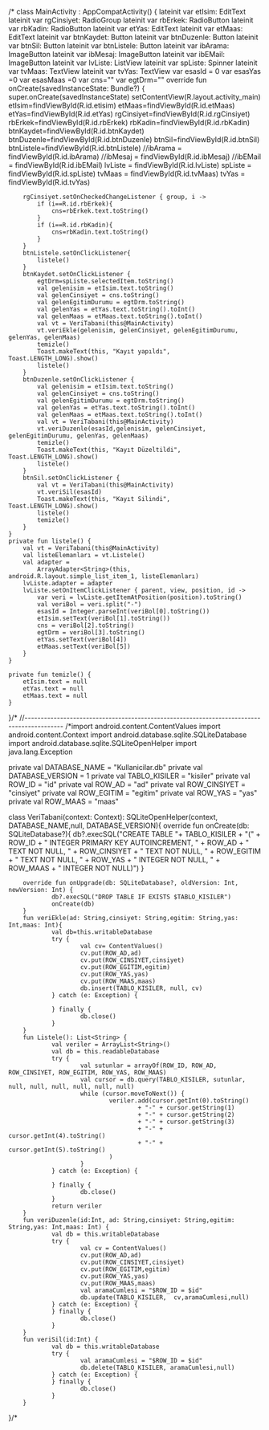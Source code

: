    /* class MainActivity : AppCompatActivity() {
    lateinit var etIsim: EditText
    lateinit var rgCinsiyet: RadioGroup
    lateinit var rbErkek: RadioButton
    lateinit var rbKadin: RadioButton
    lateinit var etYas: EditText
    lateinit var etMaas: EditText
    lateinit var btnKaydet: Button
    lateinit var btnDuzenle: Button
    lateinit var btnSil: Button
    lateinit var btnListele: Button
    lateinit var ibArama: ImageButton
    lateinit var ibMesaj: ImageButton
    lateinit var ibEMail: ImageButton
    lateinit var lvListe: ListView
    lateinit var spListe: Spinner
    lateinit var tvMaas: TextView
    lateinit var tvYas: TextView
    var esasId = 0
    var esasYas =0
    var esasMaas =0
    var cns=""
    var egtDrm=""
    override fun onCreate(savedInstanceState: Bundle?) {
        super.onCreate(savedInstanceState)
        setContentView(R.layout.activity_main)
        etIsim=findViewById(R.id.etisim)
        etMaas=findViewById(R.id.etMaas)
        etYas=findViewById(R.id.etYas)
        rgCinsiyet=findViewById(R.id.rgCinsiyet)
        rbErkek=findViewById(R.id.rbErkek)
        rbKadin=findViewById(R.id.rbKadin)
        btnKaydet=findViewById(R.id.btnKaydet)
        btnDuzenle=findViewById(R.id.btnDuzenle)
        btnSil=findViewById(R.id.btnSil)
        btnListele=findViewById(R.id.btnListele)
        //ibArama = findViewById(R.id.ibArama)
        //ibMesaj = findViewById(R.id.ibMesaj)
        //ibEMail = findViewById(R.id.ibEMail)
        lvListe = findViewById(R.id.lvListe)
        spListe = findViewById(R.id.spListe)
        tvMaas = findViewById(R.id.tvMaas)
        tvYas = findViewById(R.id.tvYas)

        rgCinsiyet.setOnCheckedChangeListener { group, i ->
            if (i==R.id.rbErkek){
                cns=rbErkek.text.toString()
            }
            if (i==R.id.rbKadin){
                cns=rbKadin.text.toString()
            }
        }
        btnListele.setOnClickListener{
            listele()
        }
        btnKaydet.setOnClickListener {
            egtDrm=spListe.selectedItem.toString()
            val gelenisim = etIsim.text.toString()
            val gelenCinsiyet = cns.toString()
            val gelenEgitimDurumu = egtDrm.toString()
            val gelenYas = etYas.text.toString().toInt()
            val gelenMaas = etMaas.text.toString().toInt()
            val vt = VeriTabani(this@MainActivity)
            vt.veriEkle(gelenisim, gelenCinsiyet, gelenEgitimDurumu, gelenYas, gelenMaas)
            temizle()
            Toast.makeText(this, "Kayıt yapıldı", Toast.LENGTH_LONG).show()
            listele()
        }
        btnDuzenle.setOnClickListener {
            val gelenisim = etIsim.text.toString()
            val gelenCinsiyet = cns.toString()
            val gelenEgitimDurumu = egtDrm.toString()
            val gelenYas = etYas.text.toString().toInt()
            val gelenMaas = etMaas.text.toString().toInt()
            val vt = VeriTabani(this@MainActivity)
            vt.veriDuzenle(esasId,gelenisim, gelenCinsiyet, gelenEgitimDurumu, gelenYas, gelenMaas)
            temizle()
            Toast.makeText(this, "Kayıt Düzeltildi", Toast.LENGTH_LONG).show()
            listele()
        }
        btnSil.setOnClickListener {
            val vt = VeriTabani(this@MainActivity)
            vt.veriSil(esasId)
            Toast.makeText(this, "Kayıt Silindi", Toast.LENGTH_LONG).show()
            listele()
            temizle()
        }
    }
    private fun listele() {
        val vt = VeriTabani(this@MainActivity)
        val listeElemanları = vt.Listele()
        val adapter =
            ArrayAdapter<String>(this, android.R.layout.simple_list_item_1, listeElemanları)
        lvListe.adapter = adapter
        lvListe.setOnItemClickListener { parent, view, position, id ->
            var veri = lvListe.getItemAtPosition(position).toString()
            val veriBol = veri.split("-")
            esasId = Integer.parseInt(veriBol[0].toString())
            etIsim.setText(veriBol[1].toString())
            cns = veriBol[2].toString()
            egtDrm = veriBol[3].toString()
            etYas.setText(veriBol[4])
            etMaas.setText(veriBol[5])
        }
    }

    private fun temizle() {
        etIsim.text = null
        etYas.text = null
        etMaas.text = null
    }
}/*
//------------------------------------------------------------------------------------------
/*import android.content.ContentValues
import android.content.Context
import android.database.sqlite.SQLiteDatabase
import android.database.sqlite.SQLiteOpenHelper
import java.lang.Exception

private val DATABASE_NAME = "Kullanicilar.db"
private val DATABASE_VERSION = 1
private val TABLO_KISILER = "kisiler"
private val ROW_ID = "id"
private val ROW_AD = "ad"
private val ROW_CINSIYET = "cinsiyet"
private val ROW_EGITIM = "egitim"
private val ROW_YAS = "yas"
private val ROW_MAAS = "maas"

class VeriTabani(context: Context):
        SQLiteOpenHelper(context, DATABASE_NAME,null, DATABASE_VERSION){
        override fun onCreate(db: SQLiteDatabase?){
        db?.execSQL("CREATE TABLE "+ TABLO_KISILER + "("
                + ROW_ID + " INTEGER PRIMARY KEY AUTOINCREMENT, "
                + ROW_AD + " TEXT NOT NULL, "
                + ROW_CINSIYET + " TEXT NOT NULL, "
                + ROW_EGITIM + " TEXT NOT NULL, "
                + ROW_YAS + " INTEGER NOT NULL, "
                + ROW_MAAS + " INTEGER NOT NULL)")
        }

        override fun onUpgrade(db: SQLiteDatabase?, oldVersion: Int, newVersion: Int) {
                db?.execSQL("DROP TABLE IF EXISTS $TABLO_KISILER")
                onCreate(db)
        }
        fun veriEkle(ad: String,cinsiyet: String,egitim: String,yas: Int,maas: Int){
                val db=this.writableDatabase
                try {
                        val cv= ContentValues()
                        cv.put(ROW_AD,ad)
                        cv.put(ROW_CINSIYET,cinsiyet)
                        cv.put(ROW_EGITIM,egitim)
                        cv.put(ROW_YAS,yas)
                        cv.put(ROW_MAAS,maas)
                        db.insert(TABLO_KISILER, null, cv)
                } catch (e: Exception) {

                } finally {
                        db.close()
                }
        }
        fun Listele(): List<String> {
                val veriler = ArrayList<String>()
                val db = this.readableDatabase
                try {
                        val sutunlar = arrayOf(ROW_ID, ROW_AD, ROW_CINSIYET, ROW_EGITIM, ROW_YAS, ROW_MAAS)
                        val cursor = db.query(TABLO_KISILER, sutunlar, null, null, null, null, null, null)
                        while (cursor.moveToNext()) {
                                veriler.add(cursor.getInt(0).toString()
                                        + "-" + cursor.getString(1)
                                        + "-" + cursor.getString(2)
                                        + "-" + cursor.getString(3)
                                        + "-" + cursor.getInt(4).toString()
                                        + "-" + cursor.getInt(5).toString()
                                )
                        }
                } catch (e: Exception) {

                } finally {
                        db.close()
                }
                return veriler
        }
        fun veriDuzenle(id:Int, ad: String,cinsiyet: String,egitim: String,yas: Int,maas: Int) {
                val db = this.writableDatabase
                try {
                        val cv = ContentValues()
                        cv.put(ROW_AD,ad)
                        cv.put(ROW_CINSIYET,cinsiyet)
                        cv.put(ROW_EGITIM,egitim)
                        cv.put(ROW_YAS,yas)
                        cv.put(ROW_MAAS,maas)
                        val aramaCumlesi = "$ROW_ID = $id"
                        db.update(TABLO_KISILER,  cv,aramaCumlesi,null)
                } catch (e: Exception) {
                } finally {
                        db.close()
                }
        }
        fun veriSil(id:Int) {
                val db = this.writableDatabase
                try {
                        val aramaCumlesi = "$ROW_ID = $id"
                        db.delete(TABLO_KISILER, aramaCumlesi,null)
                } catch (e: Exception) {
                } finally {
                        db.close()
                }
        }
}/*

